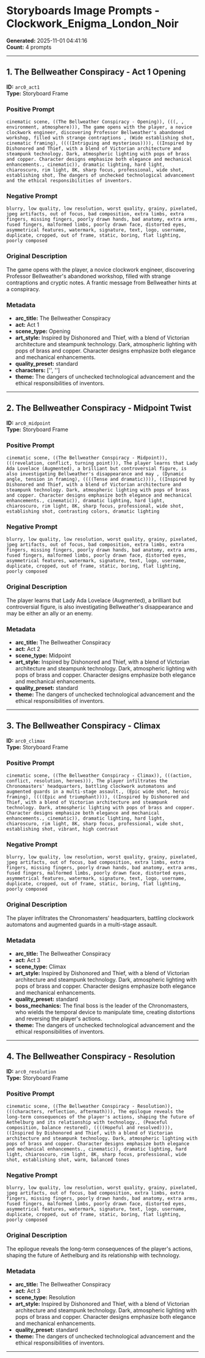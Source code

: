 # Storyboards Image Prompts - Clockwork_Enigma_London_Noir

**Generated:** 2025-11-01 04:41:16  
**Count:** 4 prompts

---

## 1. The Bellweather Conspiracy - Act 1 Opening

**ID:** `arc0_act1`  
**Type:** Storyboard Frame  

### Positive Prompt

```
cinematic scene, ((The Bellweather Conspiracy - Opening)), (((, , environment, atmosphere))), The game opens with the player, a novice clockwork engineer, discovering Professor Bellweather's abandoned workshop, filled with strange contraptions , (Wide establishing shot, cinematic framing), ((((Intriguing and mysterious)))), ((Inspired by Dishonored and Thief, with a blend of Victorian architecture and steampunk technology. Dark, atmospheric lighting with pops of brass and copper. Character designs emphasize both elegance and mechanical enhancements., cinematic)), dramatic lighting, hard light, chiaroscuro, rim light, 8K, sharp focus, professional, wide shot, establishing shot, The dangers of unchecked technological advancement and the ethical responsibilities of inventors.
```

### Negative Prompt

```
blurry, low quality, low resolution, worst quality, grainy, pixelated, jpeg artifacts, out of focus, bad composition, extra limbs, extra fingers, missing fingers, poorly drawn hands, bad anatomy, extra arms, fused fingers, malformed limbs, poorly drawn face, distorted eyes, asymmetrical features, watermark, signature, text, logo, username, duplicate, cropped, out of frame, static, boring, flat lighting, poorly composed
```

### Original Description

The game opens with the player, a novice clockwork engineer, discovering Professor Bellweather's abandoned workshop, filled with strange contraptions and cryptic notes. A frantic message from Bellweather hints at a conspiracy.

### Metadata

- **arc_title:** The Bellweather Conspiracy
- **act:** Act 1
- **scene_type:** Opening
- **art_style:** Inspired by Dishonored and Thief, with a blend of Victorian architecture and steampunk technology. Dark, atmospheric lighting with pops of brass and copper. Character designs emphasize both elegance and mechanical enhancements.
- **quality_preset:** standard
- **characters:** ['', '']
- **theme:** The dangers of unchecked technological advancement and the ethical responsibilities of inventors.

---

## 2. The Bellweather Conspiracy - Midpoint Twist

**ID:** `arc0_midpoint`  
**Type:** Storyboard Frame  

### Positive Prompt

```
cinematic scene, ((The Bellweather Conspiracy - Midpoint)), (((revelation, conflict, turning point))), The player learns that Lady Ada Lovelace (Augmented), a brilliant but controversial figure, is also investigating Bellweather's disappearance and may , (Dynamic angle, tension in framing), ((((Tense and dramatic)))), ((Inspired by Dishonored and Thief, with a blend of Victorian architecture and steampunk technology. Dark, atmospheric lighting with pops of brass and copper. Character designs emphasize both elegance and mechanical enhancements., cinematic)), dramatic lighting, hard light, chiaroscuro, rim light, 8K, sharp focus, professional, wide shot, establishing shot, contrasting colors, dramatic lighting
```

### Negative Prompt

```
blurry, low quality, low resolution, worst quality, grainy, pixelated, jpeg artifacts, out of focus, bad composition, extra limbs, extra fingers, missing fingers, poorly drawn hands, bad anatomy, extra arms, fused fingers, malformed limbs, poorly drawn face, distorted eyes, asymmetrical features, watermark, signature, text, logo, username, duplicate, cropped, out of frame, static, boring, flat lighting, poorly composed
```

### Original Description

The player learns that Lady Ada Lovelace (Augmented), a brilliant but controversial figure, is also investigating Bellweather's disappearance and may be either an ally or an enemy.

### Metadata

- **arc_title:** The Bellweather Conspiracy
- **act:** Act 2
- **scene_type:** Midpoint
- **art_style:** Inspired by Dishonored and Thief, with a blend of Victorian architecture and steampunk technology. Dark, atmospheric lighting with pops of brass and copper. Character designs emphasize both elegance and mechanical enhancements.
- **quality_preset:** standard
- **theme:** The dangers of unchecked technological advancement and the ethical responsibilities of inventors.

---

## 3. The Bellweather Conspiracy - Climax

**ID:** `arc0_climax`  
**Type:** Storyboard Frame  

### Positive Prompt

```
cinematic scene, ((The Bellweather Conspiracy - Climax)), (((action, conflict, resolution, heroes))), The player infiltrates the Chronomasters' headquarters, battling clockwork automatons and augmented guards in a multi-stage assault., (Epic wide shot, heroic framing), ((((Epic and triumphant)))), ((Inspired by Dishonored and Thief, with a blend of Victorian architecture and steampunk technology. Dark, atmospheric lighting with pops of brass and copper. Character designs emphasize both elegance and mechanical enhancements., cinematic)), dramatic lighting, hard light, chiaroscuro, rim light, 8K, sharp focus, professional, wide shot, establishing shot, vibrant, high contrast
```

### Negative Prompt

```
blurry, low quality, low resolution, worst quality, grainy, pixelated, jpeg artifacts, out of focus, bad composition, extra limbs, extra fingers, missing fingers, poorly drawn hands, bad anatomy, extra arms, fused fingers, malformed limbs, poorly drawn face, distorted eyes, asymmetrical features, watermark, signature, text, logo, username, duplicate, cropped, out of frame, static, boring, flat lighting, poorly composed
```

### Original Description

The player infiltrates the Chronomasters' headquarters, battling clockwork automatons and augmented guards in a multi-stage assault.

### Metadata

- **arc_title:** The Bellweather Conspiracy
- **act:** Act 3
- **scene_type:** Climax
- **art_style:** Inspired by Dishonored and Thief, with a blend of Victorian architecture and steampunk technology. Dark, atmospheric lighting with pops of brass and copper. Character designs emphasize both elegance and mechanical enhancements.
- **quality_preset:** standard
- **boss_mechanics:** The final boss is the leader of the Chronomasters, who wields the temporal device to manipulate time, creating distortions and reversing the player's actions.
- **theme:** The dangers of unchecked technological advancement and the ethical responsibilities of inventors.

---

## 4. The Bellweather Conspiracy - Resolution

**ID:** `arc0_resolution`  
**Type:** Storyboard Frame  

### Positive Prompt

```
cinematic scene, ((The Bellweather Conspiracy - Resolution)), (((characters, reflection, aftermath))), The epilogue reveals the long-term consequences of the player's actions, shaping the future of Aethelburg and its relationship with technology., (Peaceful composition, balance restored), ((((Hopeful and resolved)))), ((Inspired by Dishonored and Thief, with a blend of Victorian architecture and steampunk technology. Dark, atmospheric lighting with pops of brass and copper. Character designs emphasize both elegance and mechanical enhancements., cinematic)), dramatic lighting, hard light, chiaroscuro, rim light, 8K, sharp focus, professional, wide shot, establishing shot, warm, balanced tones
```

### Negative Prompt

```
blurry, low quality, low resolution, worst quality, grainy, pixelated, jpeg artifacts, out of focus, bad composition, extra limbs, extra fingers, missing fingers, poorly drawn hands, bad anatomy, extra arms, fused fingers, malformed limbs, poorly drawn face, distorted eyes, asymmetrical features, watermark, signature, text, logo, username, duplicate, cropped, out of frame, static, boring, flat lighting, poorly composed
```

### Original Description

The epilogue reveals the long-term consequences of the player's actions, shaping the future of Aethelburg and its relationship with technology.

### Metadata

- **arc_title:** The Bellweather Conspiracy
- **act:** Act 3
- **scene_type:** Resolution
- **art_style:** Inspired by Dishonored and Thief, with a blend of Victorian architecture and steampunk technology. Dark, atmospheric lighting with pops of brass and copper. Character designs emphasize both elegance and mechanical enhancements.
- **quality_preset:** standard
- **theme:** The dangers of unchecked technological advancement and the ethical responsibilities of inventors.

---

